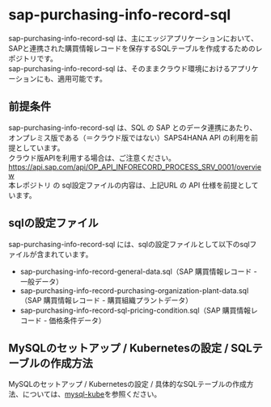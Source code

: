 # sap-purchasing-info-record-sql
sap-purchasing-info-record-sql は、主にエッジアプリケーションにおいて、SAPと連携された購買情報レコードを保存するSQLテーブルを作成するためのレポジトリです。  
sap-purchasing-info-record-sql は、そのままクラウド環境におけるアプリケーションにも、適用可能です。  

## 前提条件  
sap-purchasing-info-record-sql は、SQL の SAP とのデータ連携にあたり、オンプレミス版である（＝クラウド版ではない）SAPS4HANA API の利用を前提としています。  
クラウド版APIを利用する場合は、ご注意ください。  
https://api.sap.com/api/OP_API_INFORECORD_PROCESS_SRV_0001/overview  
本レポジトリ の sql設定ファイルの内容は、上記URL の API 仕様を前提としています。  

## sqlの設定ファイル
sap-purchasing-info-record-sql には、sqlの設定ファイルとして以下のsqlファイルが含まれています。  
 
* sap-purchasing-info-record-general-data.sql（SAP 購買情報レコード - 一般データ）  
* sap-purchasing-info-record-purchasing-organization-plant-data.sql（SAP 購買情報レコード - 購買組織プラントデータ）
* sap-purchasing-info-record-sql-pricing-condition.sql（SAP 購買情報レコード - 価格条件データ）

## MySQLのセットアップ / Kubernetesの設定 / SQLテーブルの作成方法
MySQLのセットアップ / Kubernetesの設定 / 具体的なSQLテーブルの作成方法、については、[mysql-kube](https://github.com/latonaio/mysql-kube)を参照ください。
